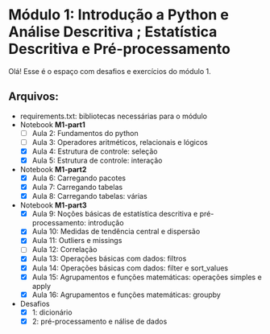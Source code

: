 # Módulo 1: Introdução a Python e Análise Descritiva ; Estatística Descritiva e Pré-processamento

Olá! Esse é o espaço com desafios e exercícios do módulo 1. 

## Arquivos:

- requirements.txt: bibliotecas necessárias para o módulo
- Notebook **M1-part1**
   - [ ] Aula 2: Fundamentos do python
   - [ ] Aula 3: Operadores aritméticos, relacionais e lógicos
   - [x] Aula 4: Estrutura de controle: seleção
   - [x] Aula 5: Estrutura de controle: interação
- Notebook **M1-part2**
   - [x] Aula 6: Carregando pacotes
   - [x] Aula 7: Carregando tabelas
   - [x] Aula 8: Carregando tabelas: várias
- Notebook **M1-part3**
   - [x] Aula 9: Noções básicas de estatística descritiva e pré-processamento: introdução
   - [x] Aula 10: Medidas de tendência central e dispersão
   - [x] Aula 11: Outliers e missings
   - [ ] Aula 12: Correlação
   - [x] Aula 13: Operações básicas com dados: filtros
   - [x] Aula 14: Operações básicas com dados: filter e sort_values
   - [x] Aula 15: Agrupamentos e funções matemáticas: operações simples e apply
   - [x] Aula 16: Agrupamentos e funções matemáticas: groupby
- Desafios
   - [x] 1: dicionário
   - [x] 2: pré-processamento e nálise de dados